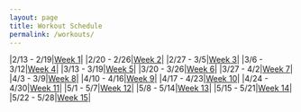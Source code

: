 ```yaml
---
layout: page
title: Workout Schedule
permalink: /workouts/
---
```


|2/13 - 2/19|[Week 1](https://syeung2.github.io/800mPlan/2023/1)|
|2/20 - 2/26|[Week 2](https://syeung2.github.io/800mPlan/2023/2)|
|2/27 - 3/5|[Week 3](https://syeung2.github.io/800mPlan/2023/3)|
|3/6 - 3/12|[Week 4](https://syeung2.github.io/800mPlan/2023/4)|
|3/13 - 3/19|[Week 5](https://syeung2.github.io/800mPlan/2023/5)|
|3/20 - 3/26|[Week 6](https://syeung2.github.io/800mPlan/2023/6)|
|3/27 - 4/2|[Week 7](https://syeung2.github.io/800mPlan/2023/7)|
|4/3 - 3/9|[Week 8](https://syeung2.github.io/800mPlan/2023/8)|
|4/10 - 4/16|[Week 9](https://syeung2.github.io/800mPlan/2023/9)|
|4/17 - 4/23|[Week 10](https://syeung2.github.io/800mPlan/2023/10)|
|4/24 - 4/30|[Week 11](https://syeung2.github.io/800mPlan/2023/11)|
|5/1 - 5/7|[Week 12](https://syeung2.github.io/800mPlan/2023/12)|
|5/8 - 5/14|[Week 13](https://syeung2.github.io/800mPlan/2023/13)|
|5/15 - 5/21|[Week 14](https://syeung2.github.io/800mPlan/2023/14)|
|5/22 - 5/28|[Week 15](https://syeung2.github.io/800mPlan/2023/15)|